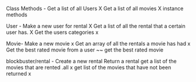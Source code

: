 Class Methods -
Get a list of all Users X
Get a list of all movies X
instance methods

User -
Make a new user for rental X
Get a list of all the rental that a certain user has. X
Get the users categories x

Movie-
Make a new movie x
Get an array of all the rentals a movie has had x
Get the best rated movie from a user ~~
get the best rated movie

blockbuster/rental -
Create a new rental
Return a rental
get a list of the movies that are rented .all x
get list of the movies that have not been returned x

